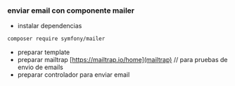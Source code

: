 ### enviar email con componente mailer

- instalar dependencias
```bash
composer require symfony/mailer
```

- preparar template
- preparar mailtrap 
[https://mailtrap.io/home](mailtrap) // para pruebas de envio de emails
- preparar controlador para enviar email
